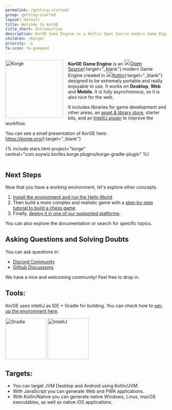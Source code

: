 ```yaml
---
permalink: /getting-started/
group: getting-started
layout: default
title: Welcome to KorGE
title_short: Introduction
description: KorGE Game Engine is a Kotlin Open Source modern Game Engine created in Kotlin designed to be extremely portable and really enjoyable to use.
children: /korge/
priority: -1
fa-icon: fa-gamepad
---
```


<img alt="Korge" src="/i/logos/korge.svg" width="180" height="180" style="float:left;margin-right:16px;"/>

**KorGE Game Engine** is an [<img alt="Kotlin" src="/i/logos/korge.svg" style="width:1.4em;height:1.4em;margin-top:-0.2em;" />Open Source](https://github.com/korlibs/korge){:target="_blank"} modern Game Engine created in [<img alt="Kotlin" src="/i/logos/kotlin.svg" style="width:1.4em;height:1.4em;margin-top:-0.2em;" />Kotlin](https://kotlinlang.org/){:target="_blank"} designed to be extremely portable and really enjoyable to use.
It works on 
<span title="JVM & K/N: Windows, MacOS Linux">**Desktop**</span>,
<span title="JS & WASM (WIP)">**Web**</span> and 
<span title="Android & iOS">**Mobile**</span>. 
It is fully asynchronous, so it is also nice for the web.

It includes libraries for game development and other areas,
an [asset & library store](https://store.korge.org/),
starter kits,
and an [IntellIJ plugin](https://plugins.jetbrains.com/plugin/9676-korge) to improve the workflow.

You can see a small presentation of KorGE here: <https://korge.org/>{:target="_blank"}

{% include stars.html project="korge" central="com.soywiz.korlibs.korge.plugins/korge-gradle-plugin" %}

<div style="clear:both;"></div>

## Next Steps

Now that you have a working environment, let's explore other concepts.

1. [Install the environment and run the Hello World](/getting-started/install/)
2. Then build a more complex and realistic game with a [step-by-step tutorial to build a chess game](/tutorials/chess/).
3. Finally, [deploy it in one of our supported platforms](/targets/).

You can also explore the documentation or search for specific topics.

## Asking Questions and Solving Doubts

You can ask questions in:

* [Discord Community](https://discord.korge.org/)
* [Github Discussions](https://github.com/korlibs/korge/discussions)

We have a nice and welcoming community! Feel free to drop in.





## Tools:

KorGE uses intelliJ as IDE + Gradle for building. You can check how to [set-up the environment here](/getting-started/install/).

<img alt="Gradle" src="/i/logos/gradle.svg" style="width:128px;height:128px;" />
<img alt="IntelliJ" src="/i/logos/intellij.svg" style="width:128px;height:128px;" />


## Targets:

* You can target JVM Desktop and Android using Kotlin/JVM.
* With JavaScript you can generate Web and PWA applications.
* With Kotlin/Native you can generate native Windows, Linux, macOS executables, as well as native iOS applications.
